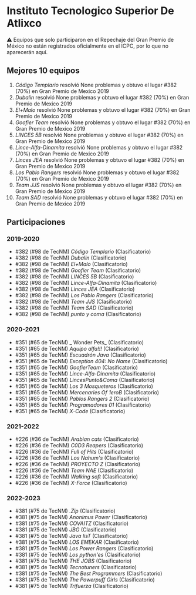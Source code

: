 # Instituto Tecnologico Superior De Atlixco

:warning: Equipos que solo participaron en el Repechaje del Gran Premio de México no están registrados oficialmente en el ICPC, por lo que no aparecerán aquí.

## Mejores 10 equipos

1. _Código Templario_ resolvió None problemas y obtuvo el lugar #382 (70%) en Gran Premio de Mexico 2019
1. _Dubalin_ resolvió None problemas y obtuvo el lugar #382 (70%) en Gran Premio de Mexico 2019
1. _El+Malo_ resolvió None problemas y obtuvo el lugar #382 (70%) en Gran Premio de Mexico 2019
1. _Goofier Team_ resolvió None problemas y obtuvo el lugar #382 (70%) en Gran Premio de Mexico 2019
1. _LINCES 5B_ resolvió None problemas y obtuvo el lugar #382 (70%) en Gran Premio de Mexico 2019
1. _Lince-Alfa-Dinamita_ resolvió None problemas y obtuvo el lugar #382 (70%) en Gran Premio de Mexico 2019
1. _Linces JEA_ resolvió None problemas y obtuvo el lugar #382 (70%) en Gran Premio de Mexico 2019
1. _Los Pablo Rangers_ resolvió None problemas y obtuvo el lugar #382 (70%) en Gran Premio de Mexico 2019
1. _Team JJS_ resolvió None problemas y obtuvo el lugar #382 (70%) en Gran Premio de Mexico 2019
1. _Team SAD_ resolvió None problemas y obtuvo el lugar #382 (70%) en Gran Premio de Mexico 2019

## Participaciones

### 2019-2020

- #382 (#98 de TecNM) _Código Templario_ (Clasificatorio)
- #382 (#98 de TecNM) _Dubalin_ (Clasificatorio)
- #382 (#98 de TecNM) _El+Malo_ (Clasificatorio)
- #382 (#98 de TecNM) _Goofier Team_ (Clasificatorio)
- #382 (#98 de TecNM) _LINCES 5B_ (Clasificatorio)
- #382 (#98 de TecNM) _Lince-Alfa-Dinamita_ (Clasificatorio)
- #382 (#98 de TecNM) _Linces JEA_ (Clasificatorio)
- #382 (#98 de TecNM) _Los Pablo Rangers_ (Clasificatorio)
- #382 (#98 de TecNM) _Team JJS_ (Clasificatorio)
- #382 (#98 de TecNM) _Team SAD_ (Clasificatorio)
- #382 (#98 de TecNM) _punto y coma_ (Clasificatorio)

### 2020-2021

- #351 (#65 de TecNM) _ Wonder Pets_ (Clasificatorio)
- #351 (#65 de TecNM) _Aquipo alfa!!!_ (Clasificatorio)
- #351 (#65 de TecNM) _Escuadrón Java_ (Clasificatorio)
- #351 (#65 de TecNM) _Exception 404: No Name_ (Clasificatorio)
- #351 (#65 de TecNM) _GoofierTeam_ (Clasificatorio)
- #351 (#65 de TecNM) _Lince-Alfa-Dinamita_ (Clasificatorio)
- #351 (#65 de TecNM) _LincesPunto&Coma_ (Clasificatorio)
- #351 (#65 de TecNM) _Los 3 Mosqueteros_ (Clasificatorio)
- #351 (#65 de TecNM) _Mercenaries Of 1eroB_ (Clasificatorio)
- #351 (#65 de TecNM) _Pablos Rangers 2_ (Clasificatorio)
- #351 (#65 de TecNM) _Programadores 01_ (Clasificatorio)
- #351 (#65 de TecNM) _X-Code_ (Clasificatorio)

### 2021-2022

- #226 (#36 de TecNM) _Arabian cats_ (Clasificatorio)
- #226 (#36 de TecNM) _C0D3 Reapers_ (Clasificatorio)
- #226 (#36 de TecNM) _Full of Hits_ (Clasificatorio)
- #226 (#36 de TecNM) _Los Nahum's_ (Clasificatorio)
- #226 (#36 de TecNM) _PROYECTO Z_ (Clasificatorio)
- #226 (#36 de TecNM) _Team NAE_ (Clasificatorio)
- #226 (#36 de TecNM) _Walking soft_ (Clasificatorio)
- #226 (#36 de TecNM) _X-Force_ (Clasificatorio)

### 2022-2023

- #381 (#75 de TecNM) _.Zip_ (Clasificatorio)
- #381 (#75 de TecNM) _Anonimus Power_ (Clasificatorio)
- #381 (#75 de TecNM) _COVAITZ_ (Clasificatorio)
- #381 (#75 de TecNM) _JBG_ (Clasificatorio)
- #381 (#75 de TecNM) _Java lisT_ (Clasificatorio)
- #381 (#75 de TecNM) _LOS EMEKAR_ (Clasificatorio)
- #381 (#75 de TecNM) _Los Power Rangers_ (Clasificatorio)
- #381 (#75 de TecNM) _Los python'es_ (Clasificatorio)
- #381 (#75 de TecNM) _THE JOBS_ (Clasificatorio)
- #381 (#75 de TecNM) _Tecnotuners_ (Clasificatorio)
- #381 (#75 de TecNM) _The Best Programmers_ (Clasificatorio)
- #381 (#75 de TecNM) _The Powerpuff Girls_ (Clasificatorio)
- #381 (#75 de TecNM) _Trifuerza_ (Clasificatorio)



